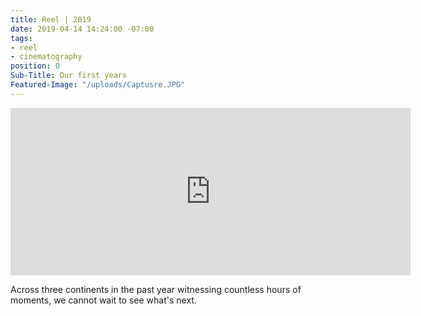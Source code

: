 ```yaml
---
title: Reel | 2019
date: 2019-04-14 14:24:00 -07:00
tags:
- reel
- cinematography
position: 0
Sub-Title: Our first years
Featured-Image: "/uploads/Captusre.JPG"
---
```


<iframe src="https://player.vimeo.com/video/329743816" width="640" height="268" frameborder="0" allow="autoplay; fullscreen" allowfullscreen></iframe>

Across three continents in the past year witnessing countless hours of moments, we cannot wait to see what's next.